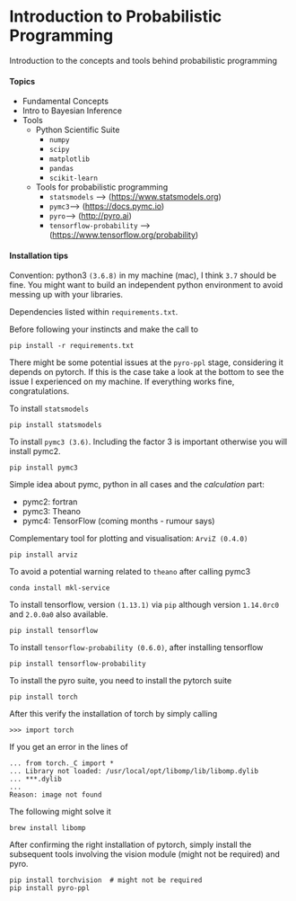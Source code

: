 # Introduction to Probabilistic Programming
Introduction to the concepts and tools behind probabilistic programming

#### Topics
* Fundamental Concepts
* Intro to Bayesian Inference
* Tools
  * Python Scientific Suite
    * `numpy`
    * `scipy`
    * `matplotlib`
    * `pandas`
    * `scikit-learn`
  * Tools for probabilistic programming
    * `statsmodels` -->  (https://www.statsmodels.org)
    * `pymc3`--> (https://docs.pymc.io)
    * `pyro`--> (http://pyro.ai)
    * `tensorflow-probability` --> (https://www.tensorflow.org/probability)

#### Installation tips

Convention: python3 `(3.6.8)` in my machine (mac), I think `3.7` should be fine. 
You might want to build an independent python environment to avoid messing up 
with your libraries.

Dependencies listed within `requirements.txt`.

Before following your instincts and make the call to
```asciidoc
pip install -r requirements.txt
``` 
There might be some potential issues at the `pyro-ppl` stage, considering
it depends on pytorch. If this is the case take a look at the bottom
to see the issue I experienced on my machine. If everything works fine, 
congratulations.

To install `statsmodels`
```asciidoc
pip install statsmodels
```

To install `pymc3 (3.6)`. Including 
the factor 3 is important otherwise you will install
pymc2.
```asciidoc
pip install pymc3
```
Simple idea about pymc, python in all cases and
the _calculation_ part:
* pymc2: fortran
* pymc3: Theano
* pymc4: TensorFlow (coming months - rumour says)

Complementary tool for plotting and visualisation: `ArviZ (0.4.0)`
```asciidoc
pip install arviz
```
To avoid a potential warning related to `theano` after calling pymc3
```asciidoc
conda install mkl-service
```
To install tensorflow, version `(1.13.1)` via
`pip` although version `1.14.0rc0` and `2.0.0a0` also 
available.
```asciidoc
pip install tensorflow
```

To install `tensorflow-probability (0.6.0)`, after installing tensorflow
```asciidoc
pip install tensorflow-probability
```

To install the pyro suite, you need to install the
pytorch suite
```asciidoc
pip install torch
```
After this verify the installation of torch by 
simply calling
```asciidoc
>>> import torch
```
If you get an error in the lines of
```asciidoc
... from torch._C import *
... Library not loaded: /usr/local/opt/libomp/lib/libomp.dylib
... ***.dylib
...
Reason: image not found
```
The following might solve it
```asciidoc
brew install libomp
```
After confirming the right installation of
pytorch, simply install the subsequent tools involving
the vision module (might not be required) and pyro.
```asciidoc
pip install torchvision  # might not be required
pip install pyro-ppl
```
